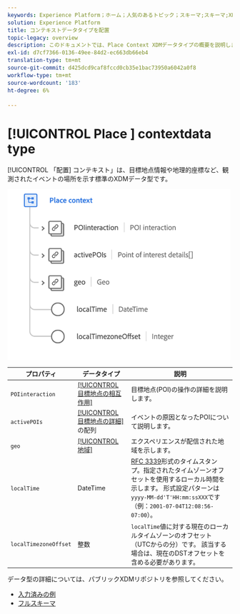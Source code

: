 ```yaml
---
keywords: Experience Platform；ホーム；人気のあるトピック；スキーマ;スキーマ;XDM；フィールド；スキーマ;スキーマ；配置コンテキスト；配置コンテキスト；データ型；データ型；
solution: Experience Platform
title: コンテキストデータタイプを配置
topic-legacy: overview
description: このドキュメントでは、Place Context XDMデータタイプの概要を説明します。
exl-id: d7cf7366-0136-49ee-84d2-ec663db66eb4
translation-type: tm+mt
source-git-commit: d425dcd9caf8fccd0cb35e1bac73950a6042a0f8
workflow-type: tm+mt
source-wordcount: '183'
ht-degree: 6%

---
```


# [!UICONTROL Place ] contextdata type

[!UICONTROL 「配置] コンテキスト」は、目標地点情報や地理的座標など、観測されたイベントの場所を示す標準のXDMデータ型です。

<img src="../images/data-types/place-context.png" width="500" /><br />

| プロパティ | データタイプ | 説明 |
| --- | --- | --- |
| `POIinteraction` | [[!UICONTROL 目標地点の相互作用]](./poi-interaction.md) | 目標地点(POI)の操作の詳細を説明します。 |
| `activePOIs` | [[!UICONTROL 目標地点の詳細]](./poi-details.md)の配列 | イベントの原因となったPOIについて説明します。 |
| `geo` | [[!UICONTROL 地域]](./geo.md) | エクスペリエンスが配信された地域を示します。 |
| `localTime` | DateTime | [RFC 3339](https://tools.ietf.org/html/rfc3339)形式のタイムスタンプ。指定されたタイムゾーンオフセットを使用するローカル時間を示します。 形式設定パターンは`yyyy-MM-dd'T'HH:mm:ssXXX`です（例：`2001-07-04T12:08:56-07:00`）。 |
| `localTimezoneOffset` | 整数 | `localTime`値に対する現在のローカルタイムゾーンのオフセット（UTCからの分）です。 該当する場合は、現在のDSTオフセットを含める必要があります。 |

データ型の詳細については、パブリックXDMリポジトリを参照してください。

* [入力済みの例](https://github.com/adobe/xdm/blob/master/components/datatypes/placecontext.example.1.json)
* [フルスキーマ](https://github.com/adobe/xdm/blob/master/components/datatypes/placecontext.schema.json)
